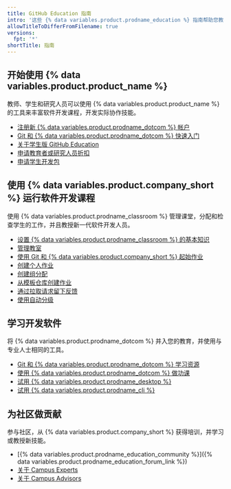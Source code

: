```yaml
---
title: GitHub Education 指南
intro: '这些 {% data variables.product.prodname_education %} 指南帮助您教授和学习 {% data variables.product.product_name %} 和软件开发。'
allowTitleToDifferFromFilename: true
versions:
  fpt: '*'
shortTitle: 指南
---
```


## 开始使用 {% data variables.product.product_name %}

教师、学生和研究人员可以使用 {% data variables.product.product_name %} 的工具来丰富软件开发课程，开发实际协作技能。

- [注册新 {% data variables.product.prodname_dotcom %} 帐户](/github/getting-started-with-github/signing-up-for-a-new-github-account)
- [Git 和 {% data variables.product.prodname_dotcom %} 快速入门 ](/github/getting-started-with-github/quickstart)
- [关于学生版 GitHub Education](/education/explore-the-benefits-of-teaching-and-learning-with-github-education/use-github-for-your-schoolwork/about-github-education-for-students)
- [申请教育者或研究人员折扣](/education/explore-the-benefits-of-teaching-and-learning-with-github-education/apply-for-an-educator-or-researcher-discount)
- [申请学生开发包](/education/explore-the-benefits-of-teaching-and-learning-with-github-education/apply-for-a-student-developer-pack)

## 使用 {% data variables.product.company_short %} 运行软件开发课程

使用 {% data variables.product.prodname_classroom %} 管理课堂，分配和检查学生的工作，并且教授新一代软件开发人员。

- [设置 {% data variables.product.prodname_classroom %} 的基本知识 ](/education/manage-coursework-with-github-classroom/basics-of-setting-up-github-classroom)
- [管理教室](/education/manage-coursework-with-github-classroom/manage-classrooms)
- [使用 Git 和 {% data variables.product.company_short %} 起始作业](/education/manage-coursework-with-github-classroom/use-the-git-and-github-starter-assignment)
- [创建个人作业](/education/manage-coursework-with-github-classroom/create-an-individual-assignment)
- [创建组分配](/education/manage-coursework-with-github-classroom/create-a-group-assignment)
- [从模板仓库创建作业](/education/manage-coursework-with-github-classroom/create-an-assignment-from-a-template-repository)
- [通过拉取请求留下反馈](/education/manage-coursework-with-github-classroom/leave-feedback-with-pull-requests)
- [使用自动分级](/education/manage-coursework-with-github-classroom/use-autograding)

## 学习开发软件

将 {% data variables.product.prodname_dotcom %} 并入您的教育，并使用与专业人士相同的工具。

- [Git 和 {% data variables.product.prodname_dotcom %} 学习资源](/github/getting-started-with-github/git-and-github-learning-resources)
- [使用 {% data variables.product.prodname_dotcom %} 做功课](/education/explore-the-benefits-of-teaching-and-learning-with-github-education/use-github-for-your-schoolwork)
- [试用 {% data variables.product.prodname_desktop %}](/desktop)
- [试用 {% data variables.product.prodname_cli %}](/github/getting-started-with-github/github-cli)

## 为社区做贡献

参与社区，从 {% data variables.product.company_short %} 获得培训，并学习或教授新技能。

- [{% data variables.product.prodname_education_community %}]({% data variables.product.prodname_education_forum_link %})
- [关于 Campus Experts](/education/explore-the-benefits-of-teaching-and-learning-with-github-education/about-campus-experts)
- [关于 Campus Advisors](/education/explore-the-benefits-of-teaching-and-learning-with-github-education/about-campus-advisors)
